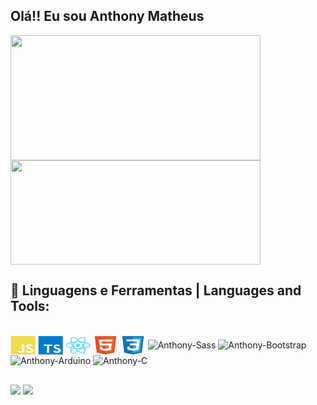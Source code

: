 <h2> Olá!! Eu sou Anthony Matheus </h2>
<div style="display": flex>
  <a href="https://www.linkedin.com/in/anthony-matheus">
  <img height=200 width=400 align="center" src="https://github-readme-stats.vercel.app/api?username=anthonymnf&show_icons=true&theme=dark#gh-dark-mode-only" />
</a>
<a href="https://www.linkedin.com/in/anthony-matheus">
  <img height=167 width=400 align="center" src="https://github-readme-stats.vercel.app/api/top-langs?username=anthonymnf&layout=compact&langs_count=8&card_width=320&theme=dark#gh-dark-mode-only" />
</a>
</div>
<h2> 🧰 Linguagens e Ferramentas | Languages and Tools: </h2>
<div style="display: inline_block"><br>
  <img align="center" alt="Anthony-Js" height="30" width="40" src="https://raw.githubusercontent.com/devicons/devicon/master/icons/javascript/javascript-plain.svg">
  <img align="center" alt="Anthony-Ts" height="30" width="40" src="https://raw.githubusercontent.com/devicons/devicon/master/icons/typescript/typescript-plain.svg">
  <img align="center" alt="Anthony-React" height="30" width="40" src="https://raw.githubusercontent.com/devicons/devicon/master/icons/react/react-original.svg">
  <img align="center" alt="Anthony-HTML" height="30" width="40" src="https://raw.githubusercontent.com/devicons/devicon/master/icons/html5/html5-original.svg">
  <img align="center" alt="Anthony-CSS" height="30" width="40" src="https://raw.githubusercontent.com/devicons/devicon/master/icons/css3/css3-original.svg">
  <img align="center" alt="Anthony-Sass" height="30" width="40" src="https://cdn.jsdelivr.net/gh/devicons/devicon/icons/sass/sass-original.svg">
  <img align="center" alt="Anthony-Bootstrap" height="30" width="40" src="https://cdn.jsdelivr.net/gh/devicons/devicon/icons/bootstrap/bootstrap-original.svg">
  <img align="center" alt="Anthony-Arduino" height="30" width="40" src="https://cdn.jsdelivr.net/gh/devicons/devicon/icons/arduino/arduino-original-wordmark.svg">
  <img align="center" alt="Anthony-C" height="30" width="40" src="https://cdn.jsdelivr.net/gh/devicons/devicon/icons/c/c-original.svg">
</div>
  
  ##
<div> 
  <a href="https://www.linkedin.com/in/anthony-matheus" target="_blank"><img src="https://img.shields.io/badge/-LinkedIn-%230077B5?style=for-the-badge&logo=linkedin&logoColor=white" target="_blank"></a> 
  <a href = "mailto:anthonymnf30@gmail.com"><img src="https://img.shields.io/badge/-Gmail-D14836?style=for-the-badge&logo=gmail&logoColor=white" target="_blank"></a>
</div>
